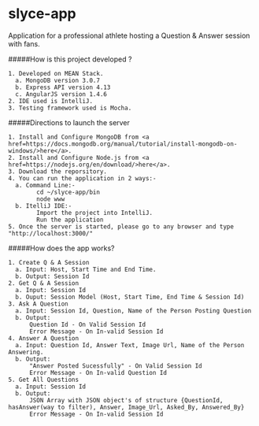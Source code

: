 # slyce-app

Application for a professional athlete hosting a Question & Answer session with fans.

#####How is this project developed ?

    1. Developed on MEAN Stack.
      a. MongoDB version 3.0.7
      b. Express API version 4.13
      c. AngularJS version 1.4.6
    2. IDE used is IntelliJ.
    3. Testing framework used is Mocha.

#####Directions to launch the server

    1. Install and Configure MongoDB from <a href=https://docs.mongodb.org/manual/tutorial/install-mongodb-on-windows/>here</a>.
    2. Install and Configure Node.js from <a href=https://nodejs.org/en/download/>here</a>.
    3. Download the reporsitory.
    4. You can run the application in 2 ways:-
      a. Command Line:-
            cd ~/slyce-app/bin
            node www
      b. ItelliJ IDE:-
            Import the project into IntelliJ.
            Run the application
    5. Once the server is started, please go to any browser and type "http://localhost:3000/"


#####How does the app works?

    1. Create Q & A Session
      a. Input: Host, Start Time and End Time.
      b. Output: Session Id
    2. Get Q & A Session
      a. Input: Session Id
      b. Ouput: Session Model (Host, Start Time, End Time & Session Id)
    3. Ask A Question
      a. Input: Session Id, Question, Name of the Person Posting Question
      b. Output: 
          Question Id - On Valid Session Id
          Error Message - On In-valid Session Id
    4. Answer A Question
      a. Input: Question Id, Answer Text, Image Url, Name of the Person Answering.
      b. Output: 
          "Answer Posted Sucessfully" - On Valid Session Id
          Error Message - On In-valid Question Id
    5. Get All Questions
      a. Input: Session Id
      b. Output:
          JSON Array with JSON object's of structure {QuestionId, hasAnswer(way to filter), Answer, Image_Url, Asked_By, Answered_By}
          Error Message - On In-valid Session Id





